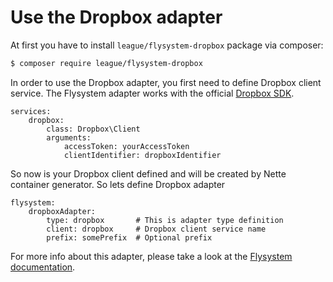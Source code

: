 # Use the Dropbox adapter

At first you have to install `league/flysystem-dropbox` package via composer:

```sh
$ composer require league/flysystem-dropbox
```

In order to use the Dropbox adapter, you first need to define Dropbox client service.
The Flysystem adapter works with the official [Dropbox SDK](https://www.dropbox.com/developers/core/sdks/php).

```neon
services:
    dropbox:
        class: Dropbox\Client
        arguments:
            accessToken: yourAccessToken
            clientIdentifier: dropboxIdentifier
```

So now is your Dropbox client defined and will be created by Nette container generator. So lets define Dropbox adapter

```neon
flysystem:
    dropboxAdapter:
        type: dropbox       # This is adapter type definition
        client: dropbox     # Dropbox client service name
        prefix: somePrefix  # Optional prefix
```

For more info about this adapter, please take a look at the [Flysystem documentation](http://flysystem.thephpleague.com/adapter/dropbox/).
